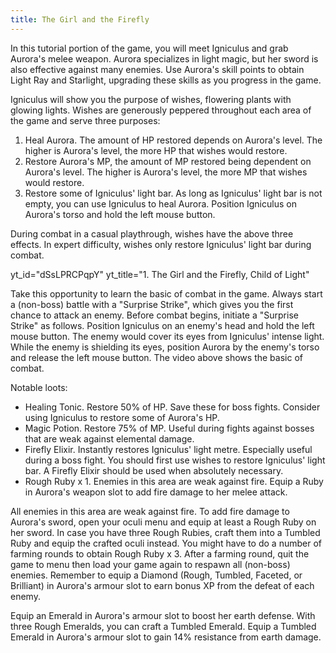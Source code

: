 ```yaml
---
title: The Girl and the Firefly
---
```


In this tutorial portion of the game, you will meet Igniculus and grab Aurora's
melee weapon. Aurora specializes in light magic, but her sword is also effective
against many enemies. Use Aurora's skill points to obtain Light Ray and
Starlight, upgrading these skills as you progress in the game.

Igniculus will show you the purpose of wishes, flowering plants with glowing
lights. Wishes are generously peppered throughout each area of the game and
serve three purposes:

1. Heal Aurora. The amount of HP restored depends on Aurora's level. The higher
   is Aurora's level, the more HP that wishes would restore.
1. Restore Aurora's MP, the amount of MP restored being dependent on Aurora's
   level. The higher is Aurora's level, the more MP that wishes would restore.
1. Restore some of Igniculus' light bar. As long as Igniculus' light bar is not
   empty, you can use Igniculus to heal Aurora. Position Igniculus on Aurora's
   torso and hold the left mouse button.

During combat in a casual playthrough, wishes have the above three effects. In
expert difficulty, wishes only restore Igniculus' light bar during combat.

<!-- prettier-ignore-start -->
yt_id="dSsLPRCPqpY"
yt_title="1. The Girl and the Firefly, Child of Light"
<!-- prettier-ignore-end -->

Take this opportunity to learn the basic of combat in the game. Always start a
(non-boss) battle with a "Surprise Strike", which gives you the first chance to
attack an enemy. Before combat begins, initiate a "Surprise Strike" as follows.
Position Igniculus on an enemy's head and hold the left mouse button. The enemy
would cover its eyes from Igniculus' intense light. While the enemy is shielding
its eyes, position Aurora by the enemy's torso and release the left mouse
button. The video above shows the basic of combat.

Notable loots:

-   Healing Tonic. Restore 50% of HP. Save these for boss fights. Consider using
    Igniculus to restore some of Aurora's HP.
-   Magic Potion. Restore 75% of MP. Useful during fights against bosses that
    are weak against elemental damage.
-   Firefly Elixir. Instantly restores Igniculus' light metre. Especially useful
    during a boss fight. You should first use wishes to restore Igniculus' light
    bar. A Firefly Elixir should be used when absolutely necessary.
-   Rough Ruby x 1. Enemies in this area are weak against fire. Equip a Ruby in
    Aurora's weapon slot to add fire damage to her melee attack.

All enemies in this area are weak against fire. To add fire damage to Aurora's
sword, open your oculi menu and equip at least a Rough Ruby on her sword. In
case you have three Rough Rubies, craft them into a Tumbled Ruby and equip the
crafted oculi instead. You might have to do a number of farming rounds to obtain
Rough Ruby x 3. After a farming round, quit the game to menu then load your game
again to respawn all (non-boss) enemies. Remember to equip a Diamond (Rough,
Tumbled, Faceted, or Brilliant) in Aurora's armour slot to earn bonus XP from
the defeat of each enemy.

Equip an Emerald in Aurora's armour slot to boost her earth defense. With three
Rough Emeralds, you can craft a Tumbled Emerald. Equip a Tumbled Emerald in
Aurora's armour slot to gain 14% resistance from earth damage.
